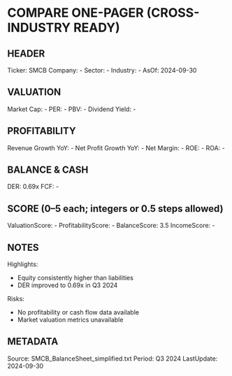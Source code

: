 # COMPARE ONE-PAGER (CROSS-INDUSTRY READY)

## HEADER
Ticker: SMCB
Company: -
Sector: -
Industry: -
AsOf: 2024-09-30

## VALUATION
Market Cap: -
PER: -
PBV: -
Dividend Yield: -

## PROFITABILITY
Revenue Growth YoY: -
Net Profit Growth YoY: -
Net Margin: -
ROE: -
ROA: -

## BALANCE & CASH
DER: 0.69x
FCF: -

## SCORE (0–5 each; integers or 0.5 steps allowed)
ValuationScore: -
ProfitabilityScore: -
BalanceScore: 3.5
IncomeScore: -

## NOTES
Highlights:
- Equity consistently higher than liabilities
- DER improved to 0.69x in Q3 2024

Risks:
- No profitability or cash flow data available
- Market valuation metrics unavailable

## METADATA
Source: SMCB_BalanceSheet_simplified.txt
Period: Q3 2024
LastUpdate: 2024-09-30